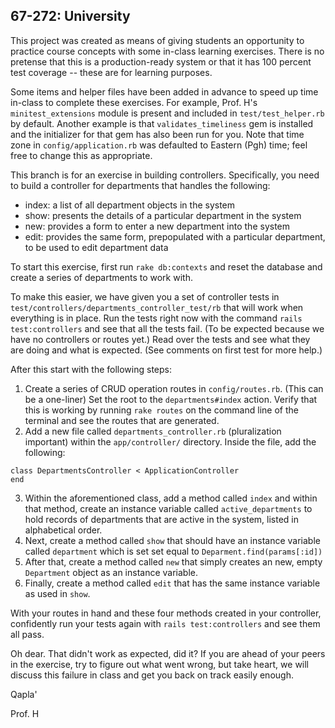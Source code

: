 67-272: University 
---

This project was created as means of giving students an opportunity to practice course concepts with some in-class learning exercises. There is no pretense that this is a production-ready system or that it has 100 percent test coverage -- these are for learning purposes.  

Some items and helper files have been added in advance to speed up time in-class to complete these exercises.  For example, Prof. H's `minitest_extensions` module is present and included in `test/test_helper.rb` by default.  Another example is that `validates_timeliness` gem is installed and the initializer for that gem has also been run for you.  Note that time zone in `config/application.rb` was defaulted to Eastern (Pgh) time; feel free to change this as appropriate.

This branch is for an exercise in building controllers.  Specifically, you need to build a controller for departments that handles the following:

- index: a list of all department objects in the system
- show: presents the details of a particular department in the system
- new: provides a form to enter a new department into the system
- edit: provides the same form, prepopulated with a particular department, to be used to edit department data

To start this exercise, first run `rake db:contexts` and reset the database and create a series of departments to work with.

To make this easier, we have given you a set of controller tests in `test/controllers/departments_controller_test/rb` that will work when everything is in place.  Run the tests right now with the command `rails test:controllers` and see that all the tests fail. (To be expected because we have no controllers or routes yet.)  Read over the tests and see what they are doing and what is expected. (See comments on first test for more help.)

After this start with the following steps:

1. Create a series of CRUD operation routes in `config/routes.rb`. (This can be a one-liner)  Set the root to the `departments#index` action. Verify that this is working by running `rake routes` on the command line of the terminal and see the routes that are generated.
2. Add a new file called `departments_controller.rb` (pluralization important) within the `app/controller/` directory.  Inside the file, add the following:

  ```
  class DepartmentsController < ApplicationController
  end
  ```
  
3. Within the aforementioned class, add a method called `index` and within that method, create an instance variable called `active_departments` to hold records of departments that are active in the system, listed in alphabetical order.
4. Next, create a method called `show` that should have an instance variable called `department` which is set set equal to `Deparment.find(params[:id])`
5. After that, create a method called `new` that simply creates an new, empty `Department` object as an instance variable.
6. Finally, create a method called `edit` that has the same instance variable as used in `show`.

With your routes in hand and these four methods created in your controller, confidently run your tests again with `rails test:controllers` and see them all pass.

Oh dear.  That didn't work as expected, did it?  If you are ahead of your peers in the exercise, try to figure out what went wrong, but take heart, we will discuss this failure in class and get you back on track easily enough.

Qapla'

Prof. H